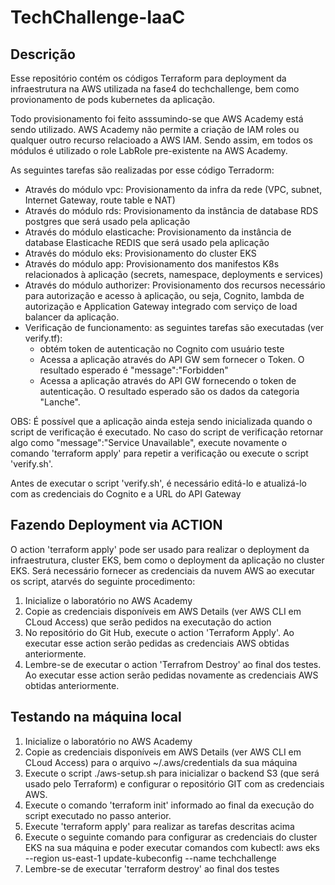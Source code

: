 # TechChallenge-IaaC

## Descrição

Esse repositório contém os códigos Terraform para deployment da infraestrutura na AWS utilizada na fase4 do techchallenge, bem como provionamento de pods kubernetes da aplicação.

Todo provisionamento foi feito asssumindo-se que AWS Academy está sendo utilizado.  AWS Academy não permite a criação de IAM roles ou qualquer outro recurso relacioado a AWS IAM. Sendo assim, em todos os módulos é utilizado o role LabRole pre-existente na AWS Academy.

As seguintes tarefas são realizadas por esse código Terradorm:

* Através do módulo vpc: Provisionamento da infra da rede (VPC, subnet, Internet Gateway, route table e NAT)
* Através do módulo rds: Provisionamento da instância de database RDS postgres que será usado pela aplicação
* Através do módulo elasticache: Provisionamento da instância de database Elasticache REDIS que será usado pela aplicação
* Através do módulo eks: Provisionamento do cluster EKS
* Através do módulo app: Provisionamento dos manifestos K8s relacionados à aplicação (secrets, namespace, deployments e services) 
* Através do módulo authorizer: Provisionamento dos recursos necessário para autorização e acesso à aplicação, ou seja, Cognito, lambda de autorização e Application Gateway integrado com serviço de load balancer da aplicação.
* Verificação de funcionamento: as seguintes tarefas são executadas (ver verify.tf):
   * obtém token de autenticação no Cognito com usuário teste 
   * Acessa a aplicação através do API GW sem fornecer o Token.  O resultado esperado é "message":"Forbidden"
   * Acessa a aplicação através do API GW fornecendo o token de autenticação.  O resultado esperado são os dados da categoria "Lanche".  

OBS: É possível que a aplicação ainda esteja sendo inicializada quando o script de verificação é executado.  No caso do script de verificação retornar algo como "message":"Service Unavailable", execute novamente o comando 'terraform apply' para repetir a verificação ou execute o script 'verify.sh'.

Antes de executar o script 'verify.sh', é necessário editá-lo e atualizá-lo com as credenciais do Cognito e a URL do API Gateway


## Fazendo Deployment via ACTION   

O action 'terraform apply' pode ser usado para realizar o deployment da infraestrutura, cluster EKS, bem como o deployment da aplicação no cluster EKS.  Será necessário fornecer as credenciais da nuvem AWS ao executar os script, atarvés do seguinte procedimento:


1. Inicialize o laboratório no AWS Academy
2. Copie as credenciais disponíveis em AWS Details (ver AWS CLI em CLoud Access) que serão pedidos na executação do action
3. No repositório do Git Hub, execute o action 'Terraform Apply'. Ao executar esse action serão pedidas as credenciais AWS obtidas anteriormente.
4. Lembre-se de executar o action 'Terrafrom Destroy' ao final dos testes.  Ao executar esse action serão pedidas novamente as credenciais AWS obtidas anteriormente.



## Testando na máquina local

1. Inicialize o laboratório no AWS Academy
2. Copie as credenciais disponíveis em AWS Details (ver AWS CLI em CLoud Access) para o arquivo ~/.aws/credentials da sua máquina
3. Execute o script ./aws-setup.sh para inicializar o backend S3 (que será usado pelo Terraform) e configurar o repositório GIT com as credenciais AWS.
4. Execute o comando 'terraform init' informado ao final da execução do script executado no passo anterior.
5. Execute 'terraform apply' para realizar as tarefas descritas acima
6. Execute o seguinte comando para configurar as credenciais do cluster EKS na sua máquina e poder executar comandos com kubectl:
      aws eks --region us-east-1 update-kubeconfig --name techchallenge
7. Lembre-se de executar 'terraform destroy' ao final dos testes





